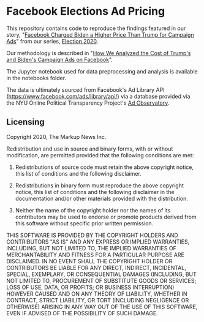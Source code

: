 # Facebook Elections Ad Pricing
This repository contains code to reproduce the findings featured in our story, "[Facebook Charged Biden a Higher Price Than Trump for Campaign Ads](themarkup.org/election-2020/2020/10/29/facebook-political-ad-targeting-algorithm-prices-trump-biden)" from our series, [Election 2020](https://themarkup.org/series/election-2020).

Our methodology is described in "[How We Analyzed the Cost of Trump's and Biden's Campaign Ads on Facebook](https://themarkup.org/election-2020/2020/10/29/how-we-analyzed-the-cost-of-trumps-and-bidens-campaign-ads-on-facebook)".

The Jupyter notebook used for data preprocessing and analysis is available in the notebooks folder.

The data is ultimately sourced from Facebook's Ad Library API (https://www.facebook.com/ads/library/api/) via a database provided via the NYU Online Political Transparency Project's [Ad Observatory](https://www.adobservatory.org).

## Licensing
Copyright 2020, The Markup News Inc.

Redistribution and use in source and binary forms, with or without modification, are permitted provided that the following conditions are met:

1. Redistributions of source code must retain the above copyright notice, this list of conditions and the following disclaimer.

2. Redistributions in binary form must reproduce the above copyright notice, this list of conditions and the following disclaimer in the documentation and/or other materials provided with the distribution.

3. Neither the name of the copyright holder nor the names of its contributors may be used to endorse or promote products derived from this software without specific prior written permission.

THIS SOFTWARE IS PROVIDED BY THE COPYRIGHT HOLDERS AND CONTRIBUTORS "AS IS" AND ANY EXPRESS OR IMPLIED WARRANTIES, INCLUDING, BUT NOT LIMITED TO, THE IMPLIED WARRANTIES OF MERCHANTABILITY AND FITNESS FOR A PARTICULAR PURPOSE ARE DISCLAIMED. IN NO EVENT SHALL THE COPYRIGHT HOLDER OR CONTRIBUTORS BE LIABLE FOR ANY DIRECT, INDIRECT, INCIDENTAL, SPECIAL, EXEMPLARY, OR CONSEQUENTIAL DAMAGES (INCLUDING, BUT NOT LIMITED TO, PROCUREMENT OF SUBSTITUTE GOODS OR SERVICES; LOSS OF USE, DATA, OR PROFITS; OR BUSINESS INTERRUPTION) HOWEVER CAUSED AND ON ANY THEORY OF LIABILITY, WHETHER IN CONTRACT, STRICT LIABILITY, OR TORT (INCLUDING NEGLIGENCE OR OTHERWISE) ARISING IN ANY WAY OUT OF THE USE OF THIS SOFTWARE, EVEN IF ADVISED OF THE POSSIBILITY OF SUCH DAMAGE.